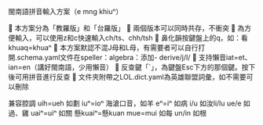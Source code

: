 閩南語拼音輸入方案（e mng khiuⁿ）

	本方案分為「教羅版」和「台羅版」
	兩個版本可以同時共存，不衝突
	為方便輸入，可以使用z和c快速輸入ch/ts、chh/tsh
	鼻化韻按鍵盤上的q，如：看khuaq=khuaⁿ
	本方案默認不混J母和L母，有需要者可以自行打開.schema.yaml文件在speller：algebra：添加- derive/j/l/
	支持懶音iat=et、ian=en（講好閩南語，少用懶音）
	反查鍵「`」，為鍵盤Esc下方的那個鍵。按下後可用拼音進行反查
	文件夾附帶之LOL.dict.yaml為英雄聯盟詞彙，如不需要可以刪除

兼容腔調
uih=ueh 如劃
iuⁿ=ioⁿ 海滄口音，如羊
eⁿ=iⁿ 如病
i/u 如汝li/lu
  ue/e 如過、雞
uaiⁿ=uiⁿ 如關
懸kuaiⁿ=懸kuan
mue=mui 如每
  un/in 如根
